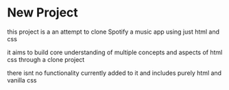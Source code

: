 # New Project

this project is a an attempt to clone Spotify a music app using just html and css 

it aims to build core understanding of multiple concepts and aspects of html css through a clone project

there isnt no functionality currently added to it and includes purely html and vanilla css